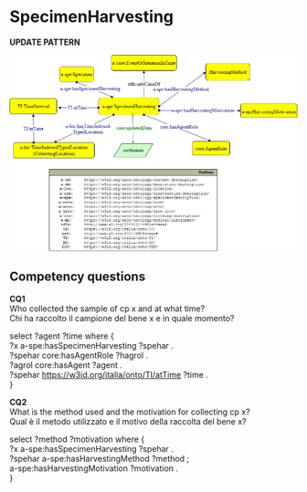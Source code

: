 # SpecimenHarvesting 


**UPDATE PATTERN**


![SpecimenHarvesting pattern graph](https://github.com/ICCD-MiBACT/ArCo/blob/DEV-1.3.0/ArCo-release/Documentation/NaturalHeritage/SpecimenHarvesting/SpecimenHarvesting-Pattern.drawio.png?raw=true)


## Competency questions


**CQ1**   
Who collected the sample of cp x and at what time?  
Chi ha raccolto il campione del bene x e in quale momento?

select ?agent ?time where {  
?x a-spe:hasSpecimenHarvesting ?spehar .  
?spehar core:hasAgentRole ?hagrol .  
?agrol core:hasAgent ?agent .  
?spehar <https://w3id.org/italia/onto/TI/atTime> ?time .  
}  

 

**CQ2**  
What is the method used and the motivation for collecting cp x?  
Qual è il metodo utilizzato e il motivo della raccolta del bene x?   

select ?method ?motivation where {  
?x a-spe:hasSpecimenHarvesting ?spehar .   
?spehar a-spe:hasHarvestingMethod ?method ;   
a-spe:hasHarvestingMotivation ?motivation .   
}   


